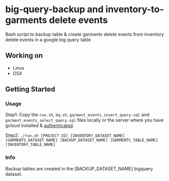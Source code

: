 # big-query-backup and inventory-to-garments delete events
Bash script to backup table & create garments delete events from inventory delete events in a google big query table

## Working on

- Linux
- OSX

## Getting Started

### Usage

Step1: Copy the `run.sh`, `bq.sh`, `garment_events_insert_query.sql` and `garment_events_select_query.sql` files locally or the server where you have gcloud installed & [authenticated](https://cloud.google.com/sdk/gcloud/reference/init).

Step2: 
`./run.sh [PROJECT-ID] [INVENTORY_DATASET_NAME] [GARMENTS_DATASET_NAME] [BACKUP_DATASET_NAME] [GARMENTS_TABLE_NAME] [INVENTORY_TABLE_NAME]`

### Info
Backup tables are created in the [BACKUP_DATASET_NAME] bigquery dataset.
